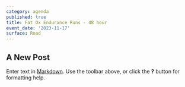 ```yaml
---
category: agenda
published: true
title: Fat Ox Endurance Runs - 48 hour
event_date: '2023-11-17'
surface: Road
---
```

## A New Post

Enter text in [Markdown](http://daringfireball.net/projects/markdown/). Use the toolbar above, or click the **?** button for formatting help.
